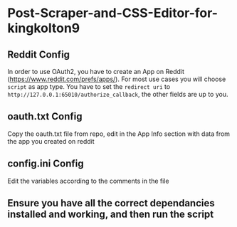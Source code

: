 # Post-Scraper-and-CSS-Editor-for-kingkolton9

## Reddit Config
In order to use OAuth2, you have to create an App on Reddit (https://www.reddit.com/prefs/apps/). For most use cases you will choose `script` as app type. You have to set the `redirect uri` to `http://127.0.0.1:65010/authorize_callback`, the other fields are up to you.

## oauth.txt Config
Copy the oauth.txt file from repo, edit in the App Info section with data from the app you created on reddit

## config.ini Config
Edit the variables according to the comments in the file

## Ensure you have all the correct dependancies installed and working, and then run the script
